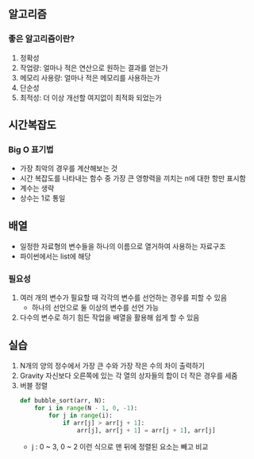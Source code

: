 ## 알고리즘
### 좋은 알고리즘이란?
1. 정확성
2. 작업량: 얼마나 적은 연산으로 원하는 결과를 얻는가
3. 메모리 사용량: 얼마나 적은 메모리를 사용하는가
4. 단순성
5. 최적성: 더 이상 개선할 여지없이 최적화 되었는가

## 시간복잡도
### Big O 표기법
- 가장 최악의 경우를 계산해보는 것
- 시간 복잡도를 나타내는 함수 중 가장 큰 영향력을 끼치는 n에 대한 항만 표시함
- 계수는 생략
- 상수는 1로 통일

## 배열
- 일정한 자료형의 변수들을 하나의 이름으로 열거하여 사용하는 자료구조
- 파이썬에서는 list에 해당

### 필요성
1. 여러 개의 변수가 필요할 때 각각의 변수를 선언하는 경우를 피할 수 있음
    - 하나의 선언으로 둘 이상의 변수를 선언 가능
2. 다수의 변수로 하기 힘든 작업을 배열을 활용해 쉽게 할 수 있음

## 실습
1. N개의 양의 정수에서 가장 큰 수와 가장 작은 수의 차이 출력하기
2. Gravity
    자신보다 오른쪽에 있는 각 열의 상자들의 합이 더 작은 경우를 세줌
3. 버블 정렬
    ```python
    def bubble_sort(arr, N):
        for i in range(N - 1, 0, -1):
            for j in range(i):
                if arr[j] > arr[j + 1]:
                    arr[j], arr[j + 1] = arr[j + 1], arr[j] 
    ```
    - j : 0 ~ 3, 0 ~ 2 이런 식으로 맨 뒤에 정렬된 요소는 빼고 비교